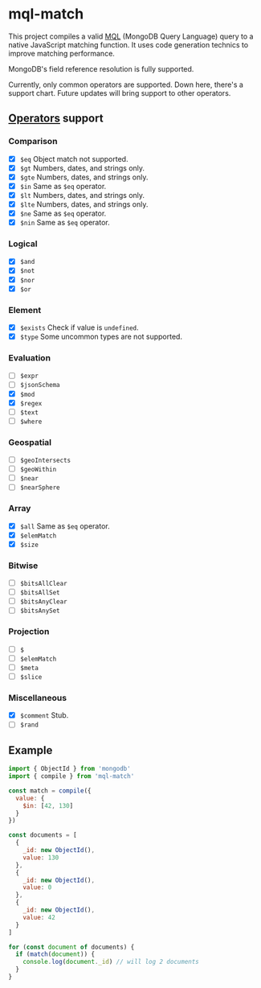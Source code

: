 # mql-match

This project compiles a valid [MQL](https://docs.mongodb.com/manual/tutorial/query-documents/) (MongoDB Query Language) query to a native JavaScript matching function. It uses code generation technics to
improve matching performance.

MongoDB's field reference resolution is fully supported.

Currently, only common operators are supported. Down here, there's a support chart. Future updates will bring support to other operators.

## [Operators](https://docs.mongodb.com/manual/reference/operator/query/) support

### Comparison

- [x] `$eq` Object match not supported.
- [x] `$gt` Numbers, dates, and strings only.
- [x] `$gte` Numbers, dates, and strings only.
- [x] `$in` Same as `$eq` operator.
- [x] `$lt` Numbers, dates, and strings only.
- [x] `$lte` Numbers, dates, and strings only.
- [x] `$ne` Same as `$eq` operator.
- [x] `$nin` Same as `$eq` operator.

### Logical

- [x] `$and`
- [x] `$not`
- [x] `$nor`
- [x] `$or`

### Element

- [x] `$exists` Check if value is `undefined`.
- [x] `$type` Some uncommon types are not supported.

### Evaluation

- [ ] `$expr`
- [ ] `$jsonSchema`
- [x] `$mod`
- [x] `$regex`
- [ ] `$text`
- [ ] `$where`

### Geospatial

- [ ] `$geoIntersects`
- [ ] `$geoWithin`
- [ ] `$near`
- [ ] `$nearSphere`

### Array

- [x] `$all` Same as `$eq` operator.
- [x] `$elemMatch`
- [x] `$size`

### Bitwise

- [ ] `$bitsAllClear`
- [ ] `$bitsAllSet`
- [ ] `$bitsAnyClear`
- [ ] `$bitsAnySet`

### Projection

- [ ] `$`
- [ ] `$elemMatch`
- [ ] `$meta`
- [ ] `$slice`

### Miscellaneous

- [x] `$comment` Stub.
- [ ] `$rand`

## Example

```javascript
import { ObjectId } from 'mongodb'
import { compile } from 'mql-match'

const match = compile({
  value: {
    $in: [42, 130]
  }
})

const documents = [
  {
    _id: new ObjectId(),
    value: 130
  },
  {
    _id: new ObjectId(),
    value: 0
  },
  {
    _id: new ObjectId(),
    value: 42
  }
]

for (const document of documents) {
  if (match(document)) {
    console.log(document._id) // will log 2 documents
  }
}
```
